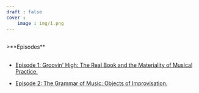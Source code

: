 ```yaml
---
draft : false
cover :
    image : img/1.png
---
```


<br>
>**Episodes**<br>
<br>

- [Episode 1: Groovin' High: The Real Book and the Materiality of Musical Practice.](groovin_high_2/second) <br>
  
- [Episode 2: The Grammar of Music: Objects of Improvisation.](groovin_high_2/first) <br>
